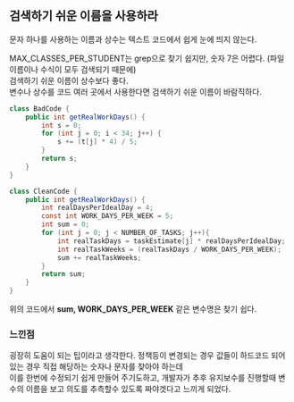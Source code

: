 ## 검색하기 쉬운 이름을 사용하라
문자 하나를 사용하는 이름과 상수는 텍스트 코드에서 쉽게 눈에 띄지 않는다.

MAX_CLASSES_PER_STUDENT는 grep으로 찾기 쉽지만, 숫자 7은 어렵다. (파일 이름이나 수식이 모두 검색되기 때문에)  
검색하기 쉬운 이름이 상수보다 좋다.  
변수나 상수를 코드 여러 곳에서 사용한다면 검색하기 쉬운 이름이 바람직하다.

```java
class BadCode {
    public int getRealWorkDays() {
        int s = 0;
        for (int j = 0; i < 34; j++) {
            s += (t[j] * 4) / 5;
        }
        return s;
    }
}

class CleanCode {
    public int getRealWorkDays() {
        int realDaysPerIdealDay = 4;
        const int WORK_DAYS_PER_WEEK = 5;
        int sum = 0;
        for (int j = 0; j < NUMBER_OF_TASKS; j++){
            int realTaskDays = taskEstimate[j] * realDaysPerIdealDay;
            int realTaskWeeks = (realTaskDays / WORK_DAYS_PER_WEEK);
            sum += realTaskWeeks;
        }
        return sum;
    }
}
```
위의 코드에서 **sum, WORK_DAYS_PER_WEEK** 같은 변수명은 찾기 쉽다. 

### 느낀점
굉장히 도움이 되는 팁이라고 생각한다. 정책등이 변경되는 경우 값들이 하드코드 되어 있는 경우 직접 해당하는 숫자나 문자를 찾아야 하는데  
이를 한번에 수정되기 쉽게 만들어 주기도하고, 개발자가 추후 유지보수를 진행할때 변수의 이름을 보고 의도를 추측할수 있도록 짜야겟다고 느끼게 되었다.